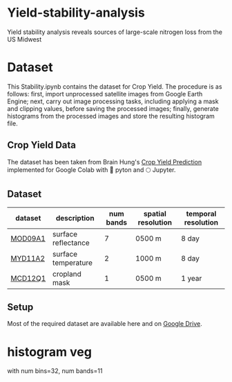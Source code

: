 # Yield-stability-analysis
Yield stability analysis reveals sources of large-scale nitrogen loss from the US Midwest

# Dataset
This Stability.ipynb contains the dataset for Crop Yield. 
The procedure is as follows: first, import unprocessed satellite images from Google Earth Engine; next, carry out image processing tasks, 
including applying a mask and clipping values, before saving the processed images;
finally, generate histograms from the processed images and store the resulting histogram file.

## Crop Yield Data 

The dataset has been taken from Brain Hung's [Crop Yield Prediction](https://github.com/BrianHung) implemented for Google Colab with 🐍 pyton and 🌕 Jupyter. 

## Dataset

| dataset | description | num bands | spatial resolution | temporal resolution | 
|---------|-------------|-----------|--------------------|---------------------|
|[MOD09A1](https://developers.google.com/earth-engine/datasets/catalog/MODIS_006_MOD09A1)| surface reflectance | 7 | 0500 m | 8 day  |
|[MYD11A2](https://developers.google.com/earth-engine/datasets/catalog/MODIS_006_MYD11A2)| surface temperature | 2 | 1000 m | 8 day  | 
|[MCD12Q1](https://developers.google.com/earth-engine/datasets/catalog/MODIS_051_MCD12Q1)| cropland mask       | 1 | 0500 m | 1 year |

## Setup

Most of the required dataset are available here and on [Google Drive](https://drive.google.com/drive/folders/1MyHkG1Q4GiSNy4KaIPTVWb0sBeuJe7OV).


# histogram veg
with num bins=32, num bands=11
